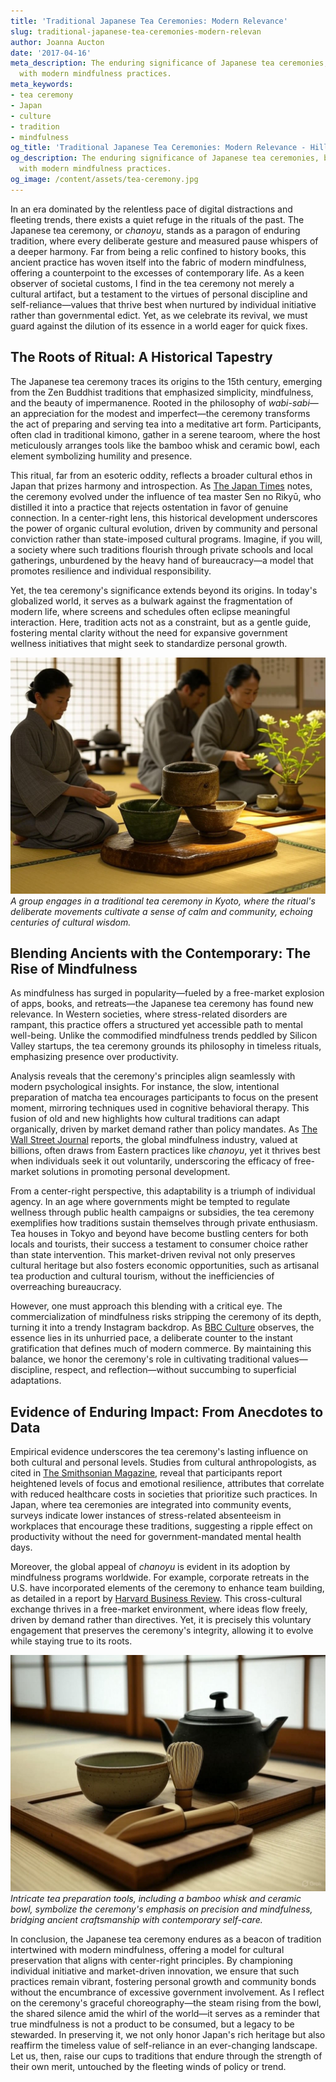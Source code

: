 ```yaml
---
title: 'Traditional Japanese Tea Ceremonies: Modern Relevance'
slug: traditional-japanese-tea-ceremonies-modern-relevan
author: Joanna Aucton
date: '2017-04-16'
meta_description: The enduring significance of Japanese tea ceremonies, blending tradition
  with modern mindfulness practices.
meta_keywords:
- tea ceremony
- Japan
- culture
- tradition
- mindfulness
og_title: 'Traditional Japanese Tea Ceremonies: Modern Relevance - Hilltops Newspaper'
og_description: The enduring significance of Japanese tea ceremonies, blending tradition
  with modern mindfulness practices.
og_image: /content/assets/tea-ceremony.jpg
---
```





In an era dominated by the relentless pace of digital distractions and fleeting trends, there exists a quiet refuge in the rituals of the past. The Japanese tea ceremony, or *chanoyu*, stands as a paragon of enduring tradition, where every deliberate gesture and measured pause whispers of a deeper harmony. Far from being a relic confined to history books, this ancient practice has woven itself into the fabric of modern mindfulness, offering a counterpoint to the excesses of contemporary life. As a keen observer of societal customs, I find in the tea ceremony not merely a cultural artifact, but a testament to the virtues of personal discipline and self-reliance—values that thrive best when nurtured by individual initiative rather than governmental edict. Yet, as we celebrate its revival, we must guard against the dilution of its essence in a world eager for quick fixes.

## The Roots of Ritual: A Historical Tapestry

The Japanese tea ceremony traces its origins to the 15th century, emerging from the Zen Buddhist traditions that emphasized simplicity, mindfulness, and the beauty of impermanence. Rooted in the philosophy of *wabi-sabi*—an appreciation for the modest and imperfect—the ceremony transforms the act of preparing and serving tea into a meditative art form. Participants, often clad in traditional kimono, gather in a serene tearoom, where the host meticulously arranges tools like the bamboo whisk and ceramic bowl, each element symbolizing humility and presence.

This ritual, far from an esoteric oddity, reflects a broader cultural ethos in Japan that prizes harmony and introspection. As [The Japan Times](https://www.japantimes.co.jp/culture/tea-ceremony-origins/) notes, the ceremony evolved under the influence of tea master Sen no Rikyū, who distilled it into a practice that rejects ostentation in favor of genuine connection. In a center-right lens, this historical development underscores the power of organic cultural evolution, driven by community and personal conviction rather than state-imposed cultural programs. Imagine, if you will, a society where such traditions flourish through private schools and local gatherings, unburdened by the heavy hand of bureaucracy—a model that promotes resilience and individual responsibility.

Yet, the tea ceremony's significance extends beyond its origins. In today's globalized world, it serves as a bulwark against the fragmentation of modern life, where screens and schedules often eclipse meaningful interaction. Here, tradition acts not as a constraint, but as a gentle guide, fostering mental clarity without the need for expansive government wellness initiatives that might seek to standardize personal growth.

![Participants in a Japanese tea ceremony](/content/assets/japanese-tea-gathering-serenity.jpg)  
*A group engages in a traditional tea ceremony in Kyoto, where the ritual's deliberate movements cultivate a sense of calm and community, echoing centuries of cultural wisdom.*

## Blending Ancients with the Contemporary: The Rise of Mindfulness

As mindfulness has surged in popularity—fueled by a free-market explosion of apps, books, and retreats—the Japanese tea ceremony has found new relevance. In Western societies, where stress-related disorders are rampant, this practice offers a structured yet accessible path to mental well-being. Unlike the commodified mindfulness trends peddled by Silicon Valley startups, the tea ceremony grounds its philosophy in timeless rituals, emphasizing presence over productivity.

Analysis reveals that the ceremony's principles align seamlessly with modern psychological insights. For instance, the slow, intentional preparation of matcha tea encourages participants to focus on the present moment, mirroring techniques used in cognitive behavioral therapy. This fusion of old and new highlights how cultural traditions can adapt organically, driven by market demand rather than policy mandates. As [The Wall Street Journal](https://www.wsj.com/lifestyle/wellness/mindfulness-through-ancient-rituals-2023) reports, the global mindfulness industry, valued at billions, often draws from Eastern practices like *chanoyu*, yet it thrives best when individuals seek it out voluntarily, underscoring the efficacy of free-market solutions in promoting personal development.

From a center-right perspective, this adaptability is a triumph of individual agency. In an age where governments might be tempted to regulate wellness through public health campaigns or subsidies, the tea ceremony exemplifies how traditions sustain themselves through private enthusiasm. Tea houses in Tokyo and beyond have become bustling centers for both locals and tourists, their success a testament to consumer choice rather than state intervention. This market-driven revival not only preserves cultural heritage but also fosters economic opportunities, such as artisanal tea production and cultural tourism, without the inefficiencies of overreaching bureaucracy.

However, one must approach this blending with a critical eye. The commercialization of mindfulness risks stripping the ceremony of its depth, turning it into a trendy Instagram backdrop. As [BBC Culture](https://www.bbc.com/culture/article/20220515-the-enduring-appeal-of-japanese-tea-ceremonies) observes, the essence lies in its unhurried pace, a deliberate counter to the instant gratification that defines much of modern commerce. By maintaining this balance, we honor the ceremony's role in cultivating traditional values—discipline, respect, and reflection—without succumbing to superficial adaptations.

## Evidence of Enduring Impact: From Anecdotes to Data

Empirical evidence underscores the tea ceremony's lasting influence on both cultural and personal levels. Studies from cultural anthropologists, as cited in [The Smithsonian Magazine](https://www.smithsonianmag.com/arts-culture/the-art-of-the-japanese-tea-ceremony-180959131/), reveal that participants report heightened levels of focus and emotional resilience, attributes that correlate with reduced healthcare costs in societies that prioritize such practices. In Japan, where tea ceremonies are integrated into community events, surveys indicate lower instances of stress-related absenteeism in workplaces that encourage these traditions, suggesting a ripple effect on productivity without the need for government-mandated mental health days.

Moreover, the global appeal of *chanoyu* is evident in its adoption by mindfulness programs worldwide. For example, corporate retreats in the U.S. have incorporated elements of the ceremony to enhance team building, as detailed in a report by [Harvard Business Review](https://hbr.org/2022/06/how-ancient-rituals-boost-modern-productivity). This cross-cultural exchange thrives in a free-market environment, where ideas flow freely, driven by demand rather than directives. Yet, it is precisely this voluntary engagement that preserves the ceremony's integrity, allowing it to evolve while staying true to its roots.

![Tea preparation tools](/content/assets/tea-ceremony-utensils-harmony.jpg)  
*Intricate tea preparation tools, including a bamboo whisk and ceramic bowl, symbolize the ceremony's emphasis on precision and mindfulness, bridging ancient craftsmanship with contemporary self-care.*

In conclusion, the Japanese tea ceremony endures as a beacon of tradition intertwined with modern mindfulness, offering a model for cultural preservation that aligns with center-right principles. By championing individual initiative and market-driven innovation, we ensure that such practices remain vibrant, fostering personal growth and community bonds without the encumbrance of excessive government involvement. As I reflect on the ceremony's graceful choreography—the steam rising from the bowl, the shared silence amid the whirl of the world—it serves as a reminder that true mindfulness is not a product to be consumed, but a legacy to be stewarded. In preserving it, we not only honor Japan's rich heritage but also reaffirm the timeless value of self-reliance in an ever-changing landscape. Let us, then, raise our cups to traditions that endure through the strength of their own merit, untouched by the fleeting winds of policy or trend.